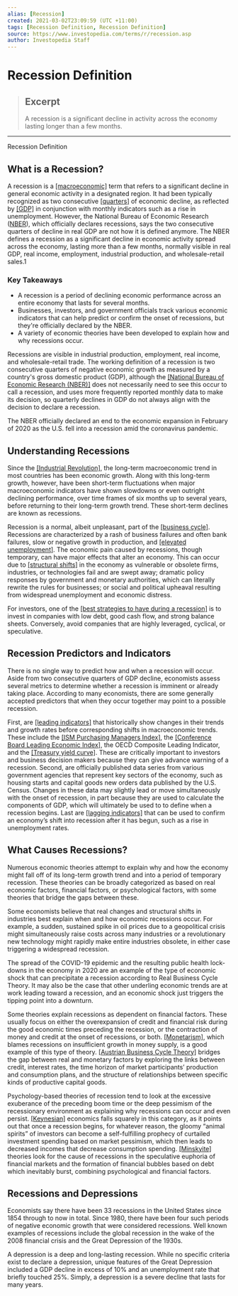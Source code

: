 ```yaml
---
alias: [Recession]
created: 2021-03-02T23:09:59 (UTC +11:00)
tags: [Recession Definition, Recession Definition]
source: https://www.investopedia.com/terms/r/recession.asp
author: Investopedia Staff
---
```


# Recession Definition

> ## Excerpt
> A recession is a significant decline in activity across the economy lasting longer than a few months.

---

Recession Definition
## What is a Recession?

A recession is a [[macroeconomic]](https://www.investopedia.com/terms/m/macroeconomics.asp) term that refers to a significant decline in general economic activity in a designated region. It had been typically recognized as two consecutive [[quarters]](https://www.investopedia.com/terms/q/quarter.asp) of economic decline, as reflected by [[GDP]](https://www.investopedia.com/terms/g/gdp.asp) in conjunction with monthly indicators such as a rise in unemployment. However, the National Bureau of Economic Research ([NBER](https://www.nber.org/)), which officially declares recessions, says the two consecutive quarters of decline in real GDP are not how it is defined anymore. The NBER defines a recession as a significant decline in economic activity spread across the economy, lasting more than a few months, normally visible in real GDP, real income, employment, industrial production, and wholesale-retail sales.1

### Key Takeaways

-   A recession is a period of declining economic performance across an entire economy that lasts for several months.
-   Businesses, investors, and government officials track various economic indicators that can help predict or confirm the onset of recessions, but they're officially declared by the NBER.
-   A variety of economic theories have been developed to explain how and why recessions occur.

Recessions are visible in industrial production, employment, real income, and wholesale-retail trade. The working definition of a recession is two consecutive quarters of negative economic growth as measured by a country's gross domestic product (GDP), although the [[National Bureau of Economic Research (NBER)]](https://www.investopedia.com/terms/n/nber.asp) does not necessarily need to see this occur to call a recession, and uses more frequently reported monthly data to make its decision, so quarterly declines in GDP do not always align with the decision to declare a recession.

The NBER officially declared an end to the economic expansion in February of 2020 as the U.S. fell into a recession amid the coronavirus pandemic.

## Understanding Recessions

Since the [[Industrial Revolution]](https://www.investopedia.com/terms/i/industrial-revolution.asp), the long-term macroeconomic trend in most countries has been economic growth. Along with this long-term growth, however, have been short-term fluctuations when major macroeconomic indicators have shown slowdowns or even outright declining performance, over time frames of six months up to several years, before returning to their long-term growth trend. These short-term declines are known as recessions.

Recession is a normal, albeit unpleasant, part of the [[business cycle]](https://www.investopedia.com/terms/b/businesscycle.asp). Recessions are characterized by a rash of business failures and often bank failures, slow or negative growth in production, and [[elevated unemployment]](https://www.investopedia.com/ask/answers/032515/why-does-unemployment-tend-rise-during-recession.asp). The economic pain caused by recessions, though temporary, can have major effects that alter an economy. This can occur due to [[structural shifts]](https://www.investopedia.com/financial-edge/0811/9-businesses-that-thrive-in-recession.aspx) in the economy as vulnerable or obsolete firms, industries, or technologies fail and are swept away; dramatic policy responses by government and monetary authorities, which can literally rewrite the rules for businesses; or social and political upheaval resulting from widespread unemployment and economic distress.

For investors, one of the [[best strategies to have during a recession]](https://www.investopedia.com/ask/answers/042115/whats-best-investing-strategy-have-during-recession.asp) is to invest in companies with low debt, good cash flow, and strong balance sheets. Conversely, avoid companies that are highly leveraged, cyclical, or speculative.

## Recession Predictors and Indicators

There is no single way to predict how and when a recession will occur. Aside from two consecutive quarters of GDP decline, economists assess several metrics to determine whether a recession is imminent or already taking place. According to many economists, there are some generally accepted predictors that when they occur together may point to a possible recession.

First, are [[leading indicators]](https://www.investopedia.com/terms/l/leadingindicator.asp) that historically show changes in their trends and growth rates before corresponding shifts in macroeconomic trends. These include the [[ISM Purchasing Managers Index]](https://www.investopedia.com/terms/p/pmi.asp), the [[Conference Board Leading Economic Index]](https://www.investopedia.com/terms/c/cili.asp), the OECD Composite Leading Indicator, and the [[Treasury yield curve]](https://www.investopedia.com/terms/i/invertedyieldcurve.asp). These are critically important to investors and business decision makers because they can give advance warning of a recession. Second, are officially published data series from various government agencies that represent key sectors of the economy, such as housing starts and capital goods new orders data published by the U.S. Census. Changes in these data may slightly lead or move simultaneously with the onset of recession, in part because they are used to calculate the components of GDP, which will ultimately be used to to define when a recession begins. Last are [[lagging indicators]](https://www.investopedia.com/terms/l/laggingindicator.asp) that can be used to confirm an economy’s shift into recession after it has begun, such as a rise in unemployment rates.

## What Causes Recessions?

Numerous economic theories attempt to explain why and how the economy might fall off of its long-term growth trend and into a period of temporary recession. These theories can be broadly categorized as based on real economic factors, financial factors, or psychological factors, with some theories that bridge the gaps between these.

Some economists believe that real changes and structural shifts in industries best explain when and how economic recessions occur. For example, a sudden, sustained spike in oil prices due to a geopolitical crisis might simultaneously raise costs across many industries or a revolutionary new technology might rapidly make entire industries obsolete, in either case triggering a widespread recession.

The spread of the COVID-19 epidemic and the resulting public health lock-downs in the economy in 2020 are an example of the type of economic shock that can precipitate a recession according to Real Business Cycle Theory. It may also be the case that other underling economic trends are at work leading toward a recession, and an economic shock just triggers the tipping point into a downturn.

Some theories explain recessions as dependent on financial factors. These usually focus on either the overexpansion of credit and financial risk during the good economic times preceding the recession, or the contraction of money and credit at the onset of recessions, or both. [[Monetarism]](https://www.investopedia.com/terms/m/monetarism.asp), which blames recessions on insufficient growth in money supply, is a good example of this type of theory. [[Austrian Business Cycle Theory]](https://www.investopedia.com/articles/economics/09/austrian-school-of-economics.asp) bridges the gap between real and monetary factors by exploring the links between credit, interest rates, the time horizon of market participants’ production and consumption plans, and the structure of relationships between specific kinds of productive capital goods.

Psychology-based theories of recession tend to look at the excessive exuberance of the preceding boom time or the deep pessimism of the recessionary environment as explaining why recessions can occur and even persist. [[Keynesian]](https://www.investopedia.com/terms/k/keynesianeconomics.asp) economics falls squarely in this category, as it points out that once a recession begins, for whatever reason, the gloomy “animal spirits” of investors can become a self-fulfilling prophecy of curtailed investment spending based on market pessimism, which then leads to decreased incomes that decrease consumption spending. [[Minskyite]](https://www.investopedia.com/articles/stocks/10/5-steps-of-a-bubble.asp) theories look for the cause of recessions in the speculative euphoria of financial markets and the formation of financial bubbles based on debt which inevitably burst, combining psychological and financial factors.

## Recessions and Depressions

Economists say there have been 33 recessions in the United States since 1854 through to now in total. Since 1980, there have been four such periods of negative economic growth that were considered recessions. Well known examples of recessions include the global recession in the wake of the 2008 financial crisis and the Great Depression of the 1930s.

A depression is a deep and long-lasting recession. While no specific criteria exist to declare a depression, unique features of the Great Depression included a GDP decline in excess of 10% and an unemployment rate that briefly touched 25%. Simply, a depression is a severe decline that lasts for many years.
